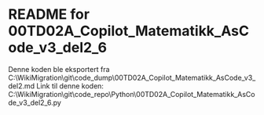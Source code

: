 # README for 00TD02A_Copilot_Matematikk_AsCode_v3_del2_6
Denne koden ble eksportert fra C:\WikiMigration\git\code_dump\00TD02A_Copilot_Matematikk_AsCode_v3_del2.md
Link til denne koden: C:\WikiMigration\git\code_repo\Python\00TD02A_Copilot_Matematikk_AsCode_v3_del2_6.py
